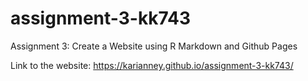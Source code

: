 # assignment-3-kk743
Assignment 3: Create a Website using R Markdown and Github Pages


Link to the website: https://karianney.github.io/assignment-3-kk743/
